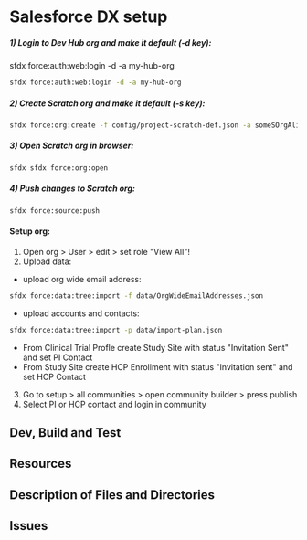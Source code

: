 # Salesforce DX setup

##### 1) Login to Dev Hub org and make it default (-d key):

sfdx force:auth:web:login -d -a my-hub-org
```sh
sfdx force:auth:web:login -d -a my-hub-org
```

##### 2) Create Scratch org and make it default (-s key):

```sh
sfdx force:org:create -f config/project-scratch-def.json -a someSOrgAlias -d 30 -s
```
##### 3) Open Scratch org in browser:
```sh
sfdx sfdx force:org:open
```

##### 4) Push changes to Scratch org:
```sh
sfdx force:source:push
```

#### Setup org:

1) Open org > User > edit > set role "View All"!
2) Upload data:
- upload org wide email address:

```sh
sfdx force:data:tree:import -f data/OrgWideEmailAddresses.json
```
- upload accounts and contacts:

```sh
sfdx force:data:tree:import -p data/import-plan.json
```
- From Clinical Trial Profle create Study Site with status "Invitation Sent" and set PI Contact
- From Study Site create HCP Enrollment with status "Invitation sent" and set HCP Contact

3) Go to setup > all communities > open community builder > press publish
4) Select PI or HCP contact and login in community

## Dev, Build and Test


## Resources


## Description of Files and Directories


## Issues


